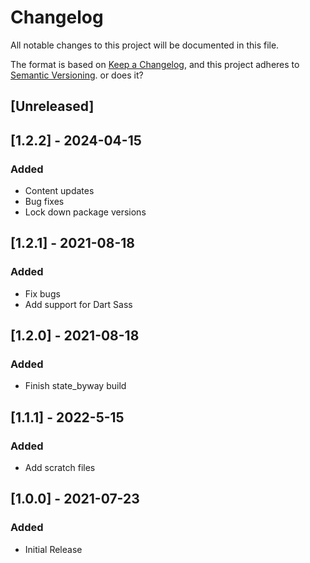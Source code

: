 # Changelog
All notable changes to this project will be documented in this file.

The format is based on [Keep a Changelog](https://keepachangelog.com/en/1.0.0/),
and this project adheres to [Semantic Versioning](https://semver.org/spec/v2.0.0.html). or does it?

## [Unreleased]

## [1.2.2] - 2024-04-15
### Added
- Content updates
- Bug fixes
- Lock down package versions

## [1.2.1] - 2021-08-18
### Added
- Fix bugs
- Add support for Dart Sass

## [1.2.0] - 2021-08-18
### Added
- Finish state_byway build

## [1.1.1] - 2022-5-15
### Added
- Add scratch files

## [1.0.0] - 2021-07-23
### Added
- Initial Release
